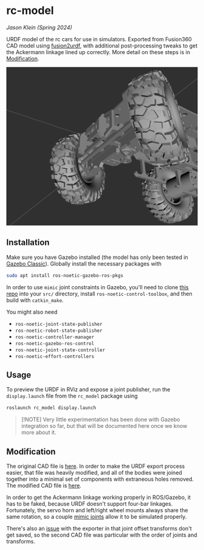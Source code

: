 # rc-model

_Jason Klein (Spring 2024)_

URDF model of the rc cars for use in simulators. Exported from Fusion360 CAD model using [fusion2urdf](https://github.com/syuntoku14/fusion2urdf/blob/master/URDF_Exporter/core/Joint.py), with additional post-processing tweaks to get the Ackermann linkage lined up correctly. More detail on these steps is in [Modification](#modification).

![](.github/assets/glory-shot.png)

## Installation

Make sure you have Gazebo installed (the model has only been tested in [Gazebo Classic](https://classic.gazebosim.org/tutorials?tut=ros_wrapper_versions&cat=connect_ros#InstallingGazebo)). Globally install the necessary packages with

```bash
sudo apt install ros-noetic-gazebo-ros-pkgs
```

In order to use `mimic` joint constraints in Gazebo, you'll need to clone [this repo](https://github.com/roboticsgroup/roboticsgroup_upatras_gazebo_plugins) into your `src/` directory, install `ros-noetic-control-toolbox`, and then build with `catkin_make`.

You might also need 
 - `ros-noetic-joint-state-publisher`
 - `ros-noetic-robot-state-publisher`
 - `ros-noetic-controller-manager`
 - `ros-noetic-gazebo-ros-control`
 - `ros-noetic-joint-state-controller`
 - `ros-noetic-effort-controllers`


## Usage

To preview the URDF in RViz and expose a joint publisher, run the `display.launch` file from the `rc_model` package using

```bash
roslaunch rc_model display.launch
```

> [!NOTE] Very little experimentation has been done with Gazebo integration so far, but that will be documented here once we know more about it.

## Modification

The original CAD file is [here](https://a360.co/4aprIy8). In order to make the URDF export process easier, that file was heavily modified, and all of the bodies were joined together into a minimal set of components with extraneous holes removed. The modified CAD file is [here](https://a360.co/3PVAXOs).

In order to get the Ackermann linkage working properly in ROS/Gazebo, it has to be faked, because URDF doesn't support four-bar linkages. Fortunately, the servo horn and left/right wheel mounts always share the same rotation, so a couple [mimic joints](https://wiki.ros.org/urdf/XML/joint) allow it to be simulated properly.

There's also an [issue](https://github.com/syuntoku14/fusion2urdf?tab=readme-ov-file#before-using-this-script) with the exporter in that joint offset transforms don't get saved, so the second CAD file was particular with the order of joints and transforms.
